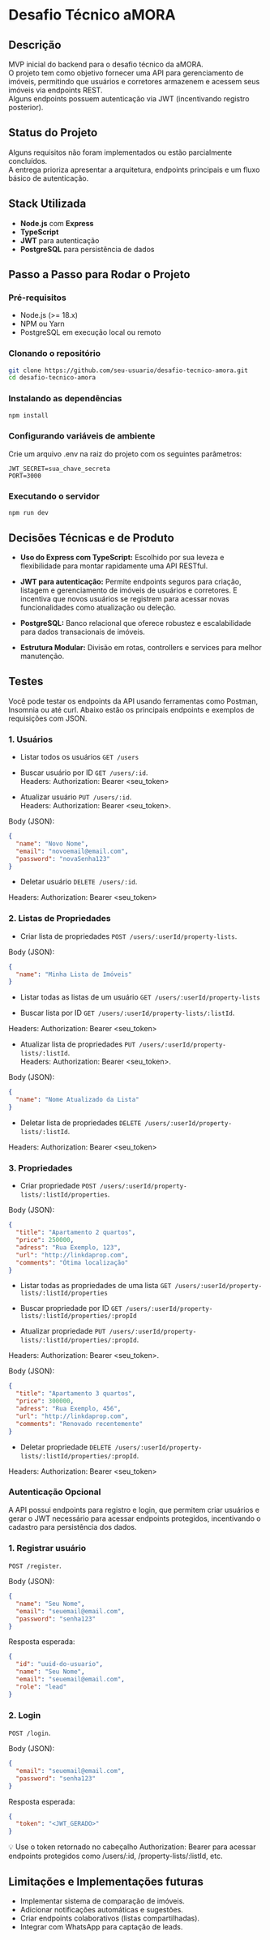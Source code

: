 # Desafio Técnico aMORA

## Descrição
MVP inicial do backend para o desafio técnico da aMORA.  
O projeto tem como objetivo fornecer uma API para gerenciamento de imóveis, permitindo que usuários e corretores armazenem e acessem seus imóveis via endpoints REST.  
Alguns endpoints possuem autenticação via JWT (incentivando registro posterior).

## Status do Projeto
Alguns requisitos não foram implementados ou estão parcialmente concluídos.  
A entrega prioriza apresentar a arquitetura, endpoints principais e um fluxo básico de autenticação.

## Stack Utilizada
- **Node.js** com **Express**
- **TypeScript**
- **JWT** para autenticação
- **PostgreSQL** para persistência de dados

## Passo a Passo para Rodar o Projeto
### Pré-requisitos
- Node.js (>= 18.x)
- NPM ou Yarn
- PostgreSQL em execução local ou remoto

### Clonando o repositório
```bash
git clone https://github.com/seu-usuario/desafio-tecnico-amora.git
cd desafio-tecnico-amora
```

### Instalando as dependências
```bash
npm install
```

### Configurando variáveis de ambiente

Crie um arquivo .env na raiz do projeto com os seguintes parâmetros:

```
JWT_SECRET=sua_chave_secreta
PORT=3000
```

### Executando o servidor
```
npm run dev
```

## Decisões Técnicas e de Produto

- **Uso do Express com TypeScript:**
Escolhido por sua leveza e flexibilidade para montar rapidamente uma API RESTful.

- **JWT para autenticação:**
Permite endpoints seguros para criação, listagem e gerenciamento de imóveis de usuários e corretores.
E incentiva que novos usuários se registrem para acessar novas funcionalidades como atualização ou deleção.

- **PostgreSQL:**
Banco relacional que oferece robustez e escalabilidade para dados transacionais de imóveis.

- **Estrutura Modular:**
Divisão em rotas, controllers e services para melhor manutenção.

## Testes
Você pode testar os endpoints da API usando ferramentas como Postman, Insomnia ou até curl. Abaixo estão os principais endpoints e exemplos de requisições com JSON.

### 1. Usuários
- Listar todos os usuários
```GET /users```

- Buscar usuário por ID
```GET /users/:id```.  
Headers:
  Authorization: Bearer <seu_token>

- Atualizar usuário
```PUT /users/:id```.  
Headers:
  Authorization: Bearer <seu_token>.   

Body (JSON):
```json
{
  "name": "Novo Nome",
  "email": "novoemail@email.com",
  "password": "novaSenha123"
}
```

- Deletar usuário
```DELETE /users/:id```.

Headers:
  Authorization: Bearer <seu_token>

### 2. Listas de Propriedades
- Criar lista de propriedades
```POST /users/:userId/property-lists```.

Body (JSON):
```json
{
  "name": "Minha Lista de Imóveis"
}
```

- Listar todas as listas de um usuário
```GET /users/:userId/property-lists```

- Buscar lista por ID
```GET /users/:userId/property-lists/:listId```.

Headers:
  Authorization: Bearer <seu_token>

- Atualizar lista de propriedades
```PUT /users/:userId/property-lists/:listId```.  
Headers:
  Authorization: Bearer <seu_token>.
  
Body (JSON):
```json
{
  "name": "Nome Atualizado da Lista"
}
```

- Deletar lista de propriedades
```DELETE /users/:userId/property-lists/:listId```.

Headers:
  Authorization: Bearer <seu_token>

### 3. Propriedades
- Criar propriedade
```POST /users/:userId/property-lists/:listId/properties```.

Body (JSON):
```json
{
  "title": "Apartamento 2 quartos",
  "price": 250000,
  "adress": "Rua Exemplo, 123",
  "url": "http://linkdaprop.com",
  "comments": "Ótima localização"
}
```

- Listar todas as propriedades de uma lista
```GET /users/:userId/property-lists/:listId/properties```

- Buscar propriedade por ID
```GET /users/:userId/property-lists/:listId/properties/:propId```

- Atualizar propriedade
```PUT /users/:userId/property-lists/:listId/properties/:propId```.

Headers:
  Authorization: Bearer <seu_token>.
  
Body (JSON):
```json
{
  "title": "Apartamento 3 quartos",
  "price": 300000,
  "adress": "Rua Exemplo, 456",
  "url": "http://linkdaprop.com",
  "comments": "Renovado recentemente"
}
```

- Deletar propriedade
```DELETE /users/:userId/property-lists/:listId/properties/:propId```.

Headers:
  Authorization: Bearer <seu_token>

### Autenticação Opcional
A API possui endpoints para registro e login, que permitem criar usuários e gerar o JWT necessário para acessar endpoints protegidos, incentivando o cadastro para persistência dos dados.

### 1. Registrar usuário
```POST /register```.  

Body (JSON):
```json
{
  "name": "Seu Nome",
  "email": "seuemail@email.com",
  "password": "senha123"
}
```

Resposta esperada:
```json
{
  "id": "uuid-do-usuario",
  "name": "Seu Nome",
  "email": "seuemail@email.com",
  "role": "lead"
}
```

### 2. Login
```POST /login```.  

Body (JSON):
```json
{
  "email": "seuemail@email.com",
  "password": "senha123"
}
```

Resposta esperada:
```json
{
  "token": "<JWT_GERADO>"
}
```

💡 Use o token retornado no cabeçalho Authorization: Bearer <token> para acessar endpoints protegidos como /users/:id, /property-lists/:listId, etc.

## Limitações e Implementações futuras
- Implementar sistema de comparação de imóveis.
- Adicionar notificações automáticas e sugestões.
- Criar endpoints colaborativos (listas compartilhadas).
- Integrar com WhatsApp para captação de leads.
